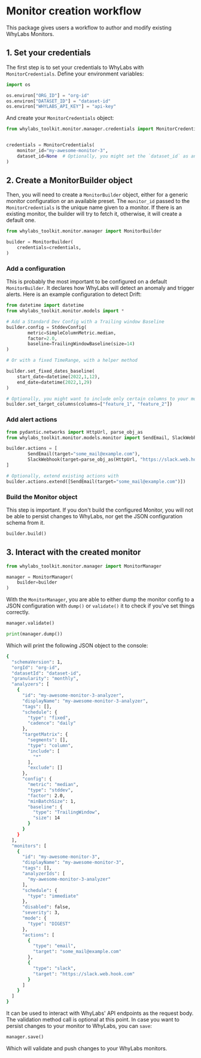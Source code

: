 # Monitor creation workflow

This package gives users a workflow to author and modify existing WhyLabs Monitors.

## 1. Set your credentials
The first step is to set your credentials to WhyLabs with `MonitorCredentials`.
Define your environment variables:
```python
import os

os.environ["ORG_ID"] = "org-id"
os.environ["DATASET_ID"] = "dataset-id"
os.environ["WHYLABS_API_KEY"] = "api-key"
```
And create your `MonitorCredentials` object:
```python
from whylabs_toolkit.monitor.manager.credentials import MonitorCredentials


credentials = MonitorCredentials(
    monitor_id="my-awesome-monitor-3",
    dataset_id=None  # Optionally, you might set the `dataset_id` as an argument instead
)
```

## 2. Create a MonitorBuilder object

Then, you will need to create a `MonitorBuilder` object, 
either for a generic monitor configuration or an available preset. The `monitor_id` passed to 
the `MonitorCredentials` is the unique name given to a monitor. If there is an existing monitor, 
the builder will try to fetch it, otherwise, it will create a default one.

```python
from whylabs_toolkit.monitor.manager import MonitorBuilder

builder = MonitorBuilder(
    credentials=credentials,
)
```

### Add a configuration
This is probably the most important to be configured on a default `MonitorBuilder`. 
It declares how WhyLabs will detect an anomaly and trigger alerts. 
Here is an example configuration to detect Drift:

```python
from datetime import datetime
from whylabs_toolkit.monitor.models import *

# Add a Standard Dev Config with a Trailing window Baseline
builder.config = StddevConfig(
        metric=SimpleColumnMetric.median,
        factor=2.0,
        baseline=TrailingWindowBaseline(size=14)
)

# Or with a fixed TimeRange, with a helper method

builder.set_fixed_dates_baseline(
    start_date=datetime(2022,1,12),
    end_date=datetime(2022,1,29)
)

# Optionally, you might want to include only certain columns to your monitor
builder.set_target_columns(columns=["feature_1", "feature_2"])
```

### Add alert actions 

```python
from pydantic.networks import HttpUrl, parse_obj_as
from whylabs_toolkit.monitor.models.monitor import SendEmail, SlackWebhook

builder.actions = [
        SendEmail(target="some_mail@example.com"),
        SlackWebhook(target=parse_obj_as(HttpUrl, "https://slack.web.hook.com"))
]

# Optionally, extend existing actions with
builder.actions.extend([SendEmail(target="some_mail@example.com")])
```

### Build the Monitor object

This step is important. If you don't build the configured Monitor, you will not be able to
persist changes to WhyLabs, nor get the JSON configuration schema from it.

```python
builder.build()
```

## 3. Interact with the created monitor

```python
from whylabs_toolkit.monitor.manager import MonitorManager

manager = MonitorManager(
    builder=builder
)
```
With the `MonitorManager`, you are able to either dump the monitor config to a JSON configuration with `dump()` 
or `validate()` it to check if you've set things correctly.
```python
manager.validate()

print(manager.dump())
```
Which will print the following JSON object to the console:
```bash
{
  "schemaVersion": 1,
  "orgId": "org-id",
  "datasetId": "dataset-id",
  "granularity": "monthly",
  "analyzers": [
    {
      "id": "my-awesome-monitor-3-analyzer",
      "displayName": "my-awesome-monitor-3-analyzer",
      "tags": [],
      "schedule": {
        "type": "fixed",
        "cadence": "daily"
      },
      "targetMatrix": {
        "segments": [],
        "type": "column",
        "include": [
          "*"
        ],
        "exclude": []
      },
      "config": {
        "metric": "median",
        "type": "stddev",
        "factor": 2.0,
        "minBatchSize": 1,
        "baseline": {
          "type": "TrailingWindow",
          "size": 14
        }
      }
    }
  ],
  "monitors": [
    {
      "id": "my-awesome-monitor-3",
      "displayName": "my-awesome-monitor-3",
      "tags": [],
      "analyzerIds": [
        "my-awesome-monitor-3-analyzer"
      ],
      "schedule": {
        "type": "immediate"
      },
      "disabled": false,
      "severity": 3,
      "mode": {
        "type": "DIGEST"
      },
      "actions": [
        {
          "type": "email",
          "target": "some_mail@example.com"
        },
        {
          "type": "slack",
          "target": "https://slack.web.hook.com"
        }
      ]
    }
  ]
}
```
It can be used to interact with WhyLabs' API endpoints as the request body. The validation method call is optional at this point. 
In case you want to persist changes to your monitor to WhyLabs, you can `save`:

```python
manager.save()
```
Which will validate and push changes to your WhyLabs monitors.